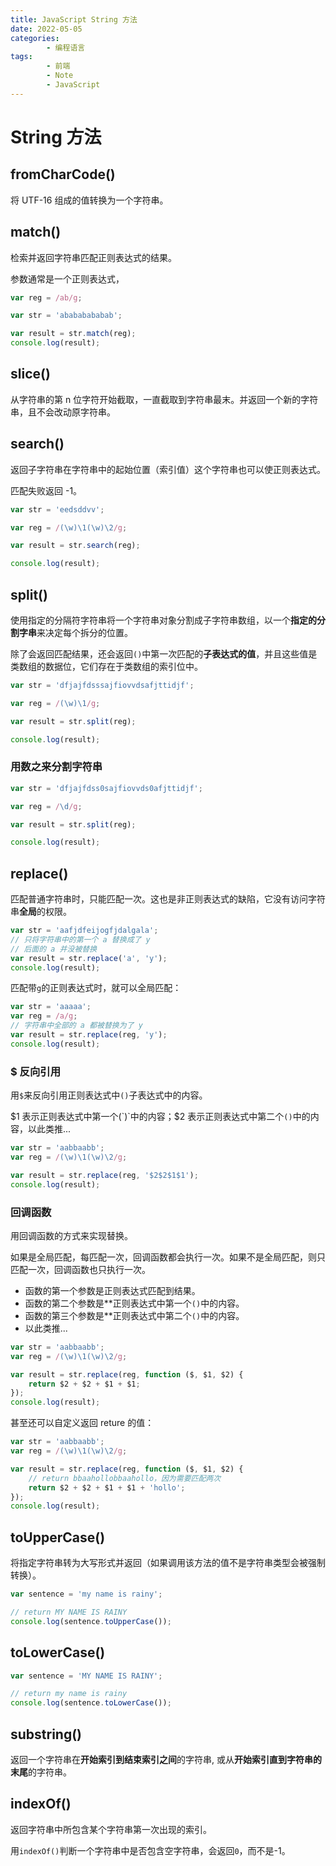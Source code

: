 ```yaml
---
title: JavaScript String 方法
date: 2022-05-05
categories:
        - 编程语言
tags:
        - 前端
        - Note
        - JavaScript
---
```


# String 方法

## fromCharCode()

将 UTF-16 组成的值转换为一个字符串。

## match()

检索并返回字符串匹配正则表达式的结果。

参数通常是一个正则表达式，

```js
var reg = /ab/g;

var str = 'abababababab';

var result = str.match(reg);
console.log(result);
```

## slice()

从字符串的第 n 位字符开始截取，一直截取到字符串最末。并返回一个新的字符串，且不会改动原字符串。

## search()

返回子字符串在字符串中的起始位置（索引值）这个字符串也可以使正则表达式。

匹配失败返回 -1。

```js
var str = 'eedsddvv';

var reg = /(\w)\1(\w)\2/g;

var result = str.search(reg);

console.log(result);
```

## split()

使用指定的分隔符字符串将一个字符串对象分割成子字符串数组，以一个**指定的分割字串**来决定每个拆分的位置。

除了会返回匹配结果，还会返回`()`中第一次匹配的**子表达式的值**，并且这些值是类数组的数据位，它们存在于类数组的索引位中。

```js
var str = 'dfjajfdsssajfiovvdsafjttidjf';

var reg = /(\w)\1/g;

var result = str.split(reg);

console.log(result);
```

### 用数之来分割字符串

```js
var str = 'dfjajfdss0sajfiovvds0afjttidjf';

var reg = /\d/g;

var result = str.split(reg);

console.log(result);
```

## replace()

匹配普通字符串时，只能匹配一次。这也是非正则表达式的缺陷，它没有访问字符串**全局**的权限。

```js
var str = 'aafjdfeijogfjdalgala';
// 只将字符串中的第一个 a 替换成了 y
// 后面的 a 并没被替换
var result = str.replace('a', 'y');
console.log(result);
```

匹配带`g`的正则表达式时，就可以全局匹配：

```js
var str = 'aaaaa';
var reg = /a/g;
// 字符串中全部的 a 都被替换为了 y
var result = str.replace(reg, 'y');
console.log(result);
```

### $ 反向引用

用`$`来反向引用正则表达式中`()`子表达式中的内容。

$1 表示正则表达式中第一个(`)`中的内容；$2 表示正则表达式中第二个`()`中的内容，以此类推...

```js
var str = 'aabbaabb';
var reg = /(\w)\1(\w)\2/g;

var result = str.replace(reg, '$2$2$1$1');
console.log(result);
```

### 回调函数

用回调函数的方式来实现替换。

如果是全局匹配，每匹配一次，回调函数都会执行一次。如果不是全局匹配，则只匹配一次，回调函数也只执行一次。

- 函数的第一个参数是正则表达式匹配到结果。
- 函数的第二个参数是\*\*正则表达式中第一个`()`中的内容。
- 函数的第三个参数是\*\*正则表达式中第二个`()`中的内容。
- 以此类推...

```js
var str = 'aabbaabb';
var reg = /(\w)\1(\w)\2/g;

var result = str.replace(reg, function ($, $1, $2) {
	return $2 + $2 + $1 + $1;
});
console.log(result);
```

甚至还可以自定义返回 reture 的值：

```js
var str = 'aabbaabb';
var reg = /(\w)\1(\w)\2/g;

var result = str.replace(reg, function ($, $1, $2) {
	// return bbaahollobbaahollo，因为需要匹配两次
	return $2 + $2 + $1 + $1 + 'hollo';
});
console.log(result);
```

## toUpperCase()

将指定字符串转为大写形式并返回（如果调用该方法的值不是字符串类型会被强制转换）。

```js
var sentence = 'my name is rainy';

// return MY NAME IS RAINY
console.log(sentence.toUpperCase());
```

## toLowerCase()

```js
var sentence = 'MY NAME IS RAINY';

// return my name is rainy
console.log(sentence.toLowerCase());
```

## substring()

返回一个字符串在**开始索引到结束索引之间**的字符串, 或从**开始索引直到字符串的末尾**的字符串。

## indexOf()

返回字符串中所包含某个字符串第一次出现的索引。

用`indexOf()`判断一个字符串中是否包含空字符串，会返回`0`，而不是-1。
